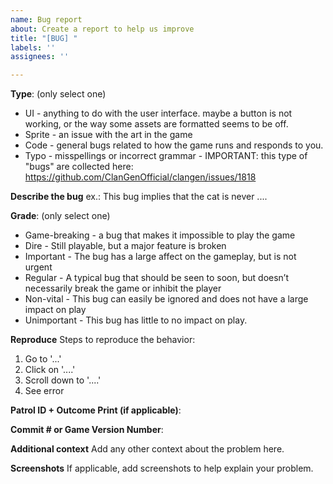 ```yaml
---
name: Bug report
about: Create a report to help us improve
title: "[BUG] "
labels: ''
assignees: ''

---
```


**Type**: (only select one)
- UI - anything to do with the user interface. maybe a button is not working, or the way some assets are formatted seems to be off.
- Sprite - an issue with the art in the game
- Code - general bugs related to how the game runs and responds to you.
- Typo - misspellings or incorrect grammar - IMPORTANT: this type of "bugs" are collected here: https://github.com/ClanGenOfficial/clangen/issues/1818

**Describe the bug**
ex.: This bug implies that the cat is never ....

**Grade**: (only select one)
- Game-breaking - a bug that makes it impossible to play the game
- Dire - Still playable, but a major feature is broken
- Important - The bug has a large affect on the gameplay, but is not urgent
- Regular - A typical bug that should be seen to soon, but doesn’t necessarily break the game or inhibit the player
- Non-vital - This bug can easily be ignored and does not have a large impact on play
- Unimportant - This bug has little to no impact on play.

**Reproduce**
Steps to reproduce the behavior:
1. Go to '...'
2. Click on '....'
3. Scroll down to '....'
4. See error

**Patrol ID + Outcome Print (if applicable)**:

**Commit # or Game Version Number**:

**Additional context**
Add any other context about the problem here.

**Screenshots**
If applicable, add screenshots to help explain your problem.
